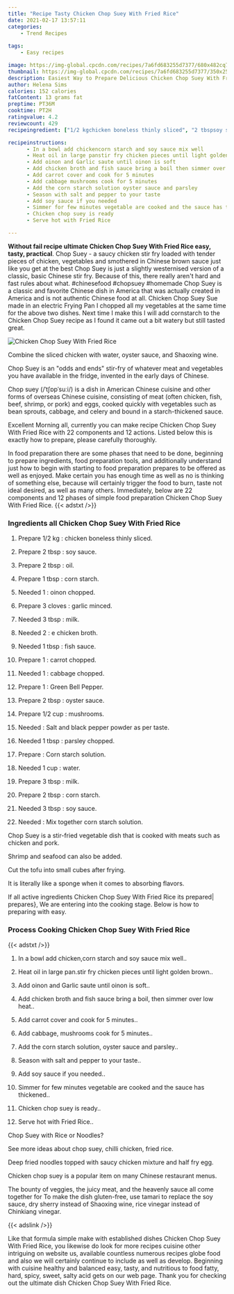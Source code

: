 ```yaml
---
title: "Recipe Tasty Chicken Chop Suey With Fried Rice"
date: 2021-02-17 13:57:11
categories:
    - Trend Recipes
    
tags:
    - Easy recipes

image: https://img-global.cpcdn.com/recipes/7a6fd683255d7377/680x482cq70/chicken-chop-suey-with-fried-rice-recipe-main-photo.jpg
thumbnail: https://img-global.cpcdn.com/recipes/7a6fd683255d7377/350x250cq70/chicken-chop-suey-with-fried-rice-recipe-main-photo.jpg
description: Easiest Way to Prepare Delicious Chicken Chop Suey With Fried Rice with 22 ingredients and 12 stages of easy cooking.
author: Helena Sims
calories: 152 calories
fatContent: 13 grams fat
preptime: PT36M
cooktime: PT2H
ratingvalue: 4.2
reviewcount: 429
recipeingredient: ["1/2 kgchicken boneless thinly sliced", "2 tbspsoy sauce", "2 tbspoil", "1 tbspcorn starch", "1oinon chopped", "3 clovesgarlic minced", "3 tbspmilk", "2e chicken broth", "1 tbspfish sauce", "1carrot chopped", "1cabbage chopped", "1Green Bell Pepper", "2 tbspoyster sauce", "1/2 cupmushrooms", "Salt and black pepper powder as per taste", "1 tbspparsley chopped", "Corn starch solution", "1 cupwater", "3 tbspmilk", "2 tbspcorn starch", "3 tbspsoy sauce", "Mix together corn starch solution"]

recipeinstructions: 
      - In a bowl add chickencorn starch and soy sauce mix well 
      - Heat oil in large panstir fry chicken pieces until light golden brown 
      - Add oinon and Garlic saute until oinon is soft 
      - Add chicken broth and fish sauce bring a boil then simmer over low heat 
      - Add carrot cover and cook for 5 minutes 
      - Add cabbage mushrooms cook for 5 minutes 
      - Add the corn starch solution oyster sauce and parsley 
      - Season with salt and pepper to your taste 
      - Add soy sauce if you needed 
      - Simmer for few minutes vegetable are cooked and the sauce has thickened 
      - Chicken chop suey is ready 
      - Serve hot with Fried Rice

---
```




**Without fail recipe ultimate Chicken Chop Suey With Fried Rice easy, tasty, practical**. Chop Suey - a saucy chicken stir fry loaded with tender pieces of chicken, vegetables and smothered in Chinese brown sauce just like you get at the best Chop Suey is just a slightly westernised version of a classic, basic Chinese stir fry. Because of this, there really aren&#39;t hard and fast rules about what. #chinesefood #chopsuey #homemade Chop Suey is a classic and favorite Chinese dish in America that was actually created in America and is not authentic Chinese food at all. Chicken Chop Suey Sue made in an electric Frying Pan I chopped all my vegetables at the same time for the above two dishes. Next time I make this I will add cornstarch to the Chicken Chop Suey recipe as I found it came out a bit watery but still tasted great.


![Chicken Chop Suey With Fried Rice](https://img-global.cpcdn.com/recipes/7a6fd683255d7377/680x482cq70/chicken-chop-suey-with-fried-rice-recipe-main-photo.jpg "Chicken Chop Suey With Fried Rice")



Combine the sliced chicken with water, oyster sauce, and Shaoxing wine.

Chop Suey is an &#34;odds and ends&#34; stir-fry of whatever meat and vegetables you have available in the fridge, invented in the early days of Chinese.

Chop suey (/ˈtʃɒpˈsuːi/) is a dish in American Chinese cuisine and other forms of overseas Chinese cuisine, consisting of meat (often chicken, fish, beef, shrimp, or pork) and eggs, cooked quickly with vegetables such as bean sprouts, cabbage, and celery and bound in a starch-thickened sauce.


Excellent Morning all, currently you can make recipe Chicken Chop Suey With Fried Rice with 22 components and 12 actions. Listed below this is exactly how to prepare, please carefully thoroughly.

In food preparation there are some phases that need to be done, beginning to prepare ingredients, food preparation tools, and additionally understand just how to begin with starting to food preparation prepares to be offered as well as enjoyed. Make certain you has enough time as well as no is thinking of something else, because will certainly trigger the food to burn, taste not ideal desired, as well as many others. Immediately, below are 22 components and 12 phases of simple food preparation Chicken Chop Suey With Fried Rice.
{{< adstxt />}}

### Ingredients all Chicken Chop Suey With Fried Rice


1. Prepare 1/2 kg : chicken boneless thinly sliced.

1. Prepare 2 tbsp : soy sauce.

1. Prepare 2 tbsp : oil.

1. Prepare 1 tbsp : corn starch.

1. Needed 1 : oinon chopped.

1. Prepare 3 cloves : garlic minced.

1. Needed 3 tbsp : milk.

1. Needed 2 : e chicken broth.

1. Needed 1 tbsp : fish sauce.

1. Prepare 1 : carrot chopped.

1. Needed 1 : cabbage chopped.

1. Prepare 1 : Green Bell Pepper.

1. Prepare 2 tbsp : oyster sauce.

1. Prepare 1/2 cup : mushrooms.

1. Needed  : Salt and black pepper powder as per taste.

1. Needed 1 tbsp : parsley chopped.

1. Prepare  : Corn starch solution.

1. Needed 1 cup : water.

1. Prepare 3 tbsp : milk.

1. Prepare 2 tbsp : corn starch.

1. Needed 3 tbsp : soy sauce.

1. Needed  : Mix together corn starch solution.


Chop Suey is a stir-fried vegetable dish that is cooked with meats such as chicken and pork.

Shrimp and seafood can also be added.

Cut the tofu into small cubes after frying.

It is literally like a sponge when it comes to absorbing flavors.


If all active ingredients Chicken Chop Suey With Fried Rice its prepared| prepares}, We are entering into the cooking stage. Below is how to preparing with easy.

### Process Cooking Chicken Chop Suey With Fried Rice

{{< adstxt />}}


1. In a bowl add chicken,corn starch and soy sauce mix well..



1. Heat oil in large pan.stir fry chicken pieces until light golden brown..



1. Add oinon and Garlic saute until oinon is soft..



1. Add chicken broth and fish sauce bring a boil, then simmer over low heat..



1. Add carrot cover and cook for 5 minutes..



1. Add cabbage, mushrooms cook for 5 minutes..



1. Add the corn starch solution, oyster sauce and parsley..



1. Season with salt and pepper to your taste..



1. Add soy sauce if you needed..



1. Simmer for few minutes vegetable are cooked and the sauce has thickened..



1. Chicken chop suey is ready..



1. Serve hot with Fried Rice..




Chop Suey with Rice or Noodles?

See more ideas about chop suey, chilli chicken, fried rice.

Deep fried noodles topped with saucy chicken mixture and half fry egg.

Chicken chop suey is a popular item on many Chinese restaurant menus.

The bounty of veggies, the juicy meat, and the heavenly sauce all come together for To make the dish gluten-free, use tamari to replace the soy sauce, dry sherry instead of Shaoxing wine, rice vinegar instead of Chinkiang vinegar.


{{< adslink />}}

Like that formula simple make with established dishes Chicken Chop Suey With Fried Rice, you likewise do look for more recipes cuisine other intriguing on website us, available countless numerous recipes globe food and also we will certainly continue to include as well as develop. Beginning with cuisine healthy and balanced easy, tasty, and nutritious to food fatty, hard, spicy, sweet, salty acid gets on our web page. Thank you for checking out the ultimate dish Chicken Chop Suey With Fried Rice.
